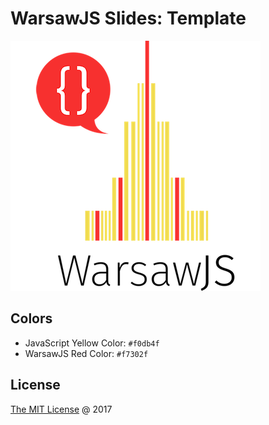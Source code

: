 # WarsawJS Slides: Template

![Logo](./vendors/shower-warsawjs/images/logo-transparent-400x400.png)

## Colors

* JavaScript Yellow Color: `#f0db4f`
* WarsawJS Red Color: `#f7302f`

## License

[The MIT License](http://en.wikipedia.org/wiki/MIT_License) @ 2017
